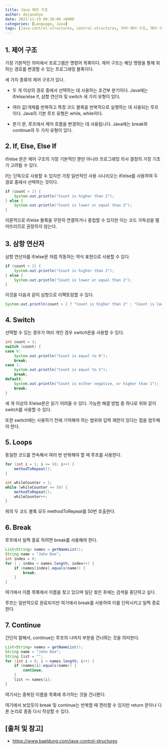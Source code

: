 ```yaml
---
title: Java 제어 구조
author: dejavuhyo
date: 2021-11-19 09:30:00 +0900
categories: [Language, Java]
tags: [java-control-structures, control-structures, 자바-제어-구조, 제어-구조]
---
```


## 1. 제어 구조
가장 기본적인 의미에서 프로그램은 명령어 목록이다. 제어 구조는 해당 명령을 통해 취하는 경로를 변경할 수 있는 프로그래밍 블록이다.

세 가지 종류의 제어 구조가 있다.

* 두 개 이상의 경로 중에서 선택하는 데 사용하는 조건부 분기이다. Java에는 if/else/else if, 삼항 연산자 및 switch 세 가지 유형이 있다.

* 여러 값/개체를 반복하고 특정 코드 블록을 반복적으로 실행하는 데 사용되는 루프이다. Java의 기본 루프 유형은 while, while이다.

* 분기 문, 루프에서 제어 흐름을 변경하는 데 사용됩니다. Java에는 break와 continue의 두 가지 유형이 있다.

## 2. If, Else, Else If
if/else 문은 제어 구조의 가장 기본적인 뿐만 아니라 프로그래밍 의사 결정의 가장 기초가 고려될 수 있다.

if는 단독으로 사용할 수 있지만 가장 일반적인 사용 시나리오는 if/else를 사용하여 두 경로 중에서 선택하는 것이다.

```java
if (count > 2) {
    System.out.println("Count is higher than 2");
} else {
    System.out.println("Count is lower or equal than 2");
}
```

이론적으로 if/else 블록을 무한히 연결하거나 중첩할 수 있지만 이는 코드 가독성을 떨어뜨리므로 권장하지 않는다.

## 3. 삼항 연산자
삼항 연산자를 if/else문 처럼 작동하는 약식 표현으로 사용할 수 있다.

```java
if (count > 2) {
    System.out.println("Count is higher than 2");
} else {
    System.out.println("Count is lower or equal than 2");
}
```

이것을 다음과 같이 삼항으로 리팩토링할 수 있다.

```java
System.out.println(count > 2 ? "Count is higher than 2" : "Count is lower or equal than 2");
```

## 4. Switch
선택할 수 있는 경우가 여러 개인 경우 switch문을 사용할 수 있다.

```java
int count = 3;
switch (count) {
case 0:
    System.out.println("Count is equal to 0");
    break;
case 1:
    System.out.println("Count is equal to 1");
    break;
default:
    System.out.println("Count is either negative, or higher than 1");
    break;
}
```

세 개 이상의 if/else문은 읽기 어려울 수 있다. 가능한 해결 방법 중 하나로 위와 같이 switch를 사용할 수 있다.

또한 switch에는 사용하기 전에 기억해야 하는 범위와 입력 제한이 있다는 점을 염두해야 한다.

## 5. Loops
동일한 코드를 연속해서 여러 번 반복해야 할 때 루프를 사용한다.

```java
for (int i = 1; i <= 50; i++) {
    methodToRepeat();
}

int whileCounter = 1;
while (whileCounter <= 50) {
    methodToRepeat();
    whileCounter++;
}
```

위의 두 코드 블록 모두 methodToRepeat를 50번 호출한다.

## 6. Break
루프에서 일찍 종료 하려면 break를 사용해야 한다.

```java
List<String> names = getNameList();
String name = "John Doe";
int index = 0;
for ( ; index < names.length; index++) {
    if (names[index].equals(name)) {
        break;
    }
}
```

여기에서 이름 목록에서 이름을 찾고 있으며 일단 찾은 후에는 검색을 중단하고 싶다.

루프는 일반적으로 완료되지만 여기에서 break를 사용하여 이를 단락시키고 일찍 종료한다.

## 7. Continue
간단히 말해서,  continue는 루프의 나머지 부분을 건너뛰는 것을 의미한다.

```java
List<String> names = getNameList();
String name = "John Doe";
String list = "";
for (int i = 0; i < names.length; i++) { 
    if (names[i].equals(name)) {
        continue;
    }
    list += names[i];
}
```

여기서는 중복된 이름을 목록에 추가하는 것을 건너뛴다.

여기에서 보았듯이 break 및 continue는 반복할 때 편리할 수 있지만 return 문이나 다른 논리로 종종 다시 작성할 수 있다.

## [출처 및 참고]
* <https://www.baeldung.com/java-control-structures>
